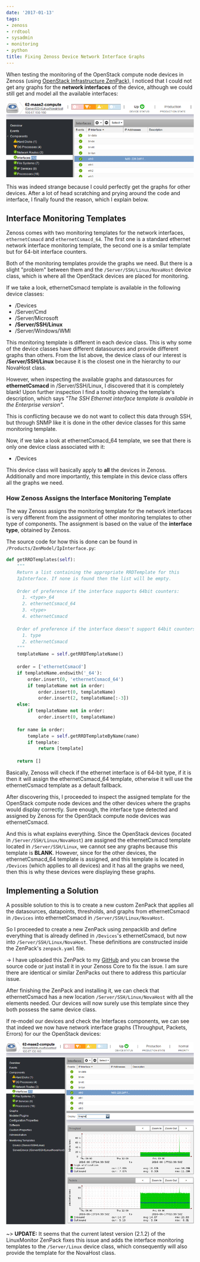 ```yaml
---
date: '2017-01-13'
tags:
- zenoss
- rrdtool
- sysadmin
- monitoring
- python
title: Fixing Zenoss Device Network Interface Graphs
---
```


When testing the monitoring of the OpenStack compute node devices in Zenoss (using [OpenStack Infrastructure ZenPack](http://wiki.zenoss.org/ZenPack:OpenStack_(Provider_View))), I noticed that I could not get any graphs for the **network interfaces** of the device, although we could still get and model all the available interfaces:

![Network Interfaces](/posts/fixing-zenoss-device-network-interface-graphs/network_interfaces.png)

This was indeed strange because I could perfectly get the graphs for other devices. After a lot of head scratching and prying around the code and interface, I finally found the reason, which I explain below.

<!--more-->

## Interface Monitoring Templates

Zenoss comes with two monitoring templates for the network interfaces, `ethernetCsmacd` and `ethernetCsmacd_64`. The first one is a standard ethernet network interface monitoring template, the second one is a smilar template but for 64-bit interface counters.

Both of the monitoring templates provide the graphs we need. But there is a slight "problem" between them and the `/Server/SSH/Linux/NovaHost` device class, which is where all the OpenStack devices are placed for monitoring.

If we take a look, ethernetCsmacd template is available in the following device classes:

- /Devices
- /Server/Cmd
- /Server/Microsoft
- **/Server/SSH/Linux**
- /Server/Windows/WMI

This monitoring template is different in each device class. This is why some of the device classes have different datasources and provide different graphs than others. From the list above, the device class of our interest is **/Server/SSH/Linux** because it is the closest one in the hierarchy to our NovaHost class.

However, when inspecting the available graphs and datasources for **ethernetCsmacd** in /Server/SSH/Linux, I discovered that it is completely blank! Upon further inspection I find a tooltip showing the template's description, which says *"The SSH Ethernet interface template is available in the Enterprise version"*.

This is conflicting because we do not want to collect this data through SSH, but through SNMP like it is done in the other device classes for this same monitoring template.

Now, if we take a look at ethernetCsmacd_64 template, we see that there is only one device class associated with it:

- /Devices

This device class will basically apply to **all** the devices in Zenoss. Additionally and more importantly, this template in this device class offers all the graphs we need.

### How Zenoss Assigns the Interface Monitoring Template

The way Zenoss assigns the monitoring template for the network interfaces is very different from the assignment of other monitoring templates to other type of components. The assignment is based on the value of the **interface type**, obtained by Zenoss.

The source code for how this is done can be found in `/Products/ZenModel/IpInterface.py`:

```python
def getRRDTemplates(self):
    """
    Return a list containing the appropriate RRDTemplate for this
    IpInterface. If none is found then the list will be empty.

    Order of preference if the interface supports 64bit counters:
      1. <type>_64
      2. ethernetCsmacd_64
      3. <type>
      4. ethernetCsmacd

    Order of preference if the interface doesn't support 64bit counters:
      1. type
      2. ethernetCsmacd
    """
    templateName = self.getRRDTemplateName()

    order = ['ethernetCsmacd']
    if templateName.endswith('_64'):
        order.insert(0, 'ethernetCsmacd_64')
        if templateName not in order:
            order.insert(0, templateName)
            order.insert(2, templateName[:-3])
    else:
        if templateName not in order:
            order.insert(0, templateName)

    for name in order:
        template = self.getRRDTemplateByName(name)
        if template:
            return [template]

    return []
```

Basically, Zenoss will check if the ethernet interface is of 64-bit type, if it is then it will assign the ethernetCsmacd_64 template, otherwise it will use the ethernetCsmacd template as a default fallback.

After discovering this, I proceeded to inspect the assigned template for the OpenStack compute node devices and the other devices where the graphs would display correctly. Sure enough, the interface type detected and assigned by Zenoss for the OpenStack compute node devices was ethernetCsmacd.

And this is what explains everything. Since the OpenStack devices (located in `/Server/SSH/Linux/NovaHost`) are assigned the ethernetCsmacd template located in `/Server/SSH/Linux`, we cannot see any graphs because this template is **BLANK**. However, since for the other devices, the ethernetCsmacd_64 template is assigned, and this template is located in `/Devices` (which applies to all devices) and it has all the graphs we need, then this is why these devices were displaying these graphs.

## Implementing a Solution

A possible solution to this is to create a new custom ZenPack that applies all the datasources, datapoints, thresholds, and graphs from ethernetCsmacd in `/Devices` into ethernetCsmacd in `/Server/SSH/Linux/NovaHost`.

So I proceeded to create a new ZenPack using zenpacklib and define everything that is already defined in `/Devices`'s ethernetCsmacd, but now into `/Server/SSH/Linux/NovaHost`. These definitions are constructed inside the ZenPack's `zenpack.yaml` file.

-> I have uploaded this ZenPack to my [GitHub](https://github.com/BigChief45/ZenPacks.itri.EthernetCsmacd) and you can browse the source code or just install it in your Zenoss Core to fix the issue. I am sure there are identical or similar ZenPacks out there to address this particular issue.

After finishing the ZenPack and installing it, we can check that ethernetCsmacd has a new location `/Server/SSH/Linux/NovaHost` with all the elements needed. Our devices will now surely use this template since they both possess the same device class.

If re-model our devices and check the Interfaces components, we can see that indeed we now have network interface graphs (Throughput, Packets, Errors) for our the OpenStack devices:

![Network Interfaces Graphs](/posts/fixing-zenoss-device-network-interface-graphs/network_interfaces_graphs.png)

~> **UPDATE:** It seems that the current latest version (2.1.2) of the LinuxMonitor ZenPack fixes this issue and adds the interface monitoring templates to the `/Server/Linux` device class, which consequently will also provide the template for the NovaHost class.